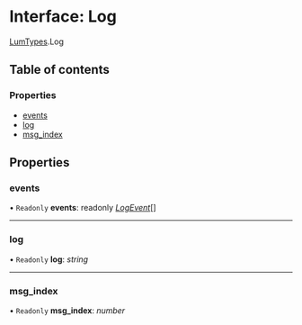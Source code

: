 # Interface: Log

[LumTypes](../modules/lumtypes.md).Log

## Table of contents

### Properties

- [events](lumtypes.log.md#events)
- [log](lumtypes.log.md#log)
- [msg\_index](lumtypes.log.md#msg_index)

## Properties

### events

• `Readonly` **events**: readonly [*LogEvent*](lumtypes.logevent.md)[]

___

### log

• `Readonly` **log**: *string*

___

### msg\_index

• `Readonly` **msg\_index**: *number*
